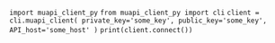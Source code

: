 `import muapi_client_py`
`from muapi_client_py import cli`
`client = cli.muapi_client( private_key='some_key', public_key='some_key', API_host='some_host' )`
`print(client.connect())`